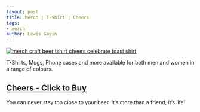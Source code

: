 ```yaml
---
layout: post
title: Merch | T-Shirt | Cheers
tags:
- merch 
author: Lewis Gavin
---
```


[![merch craft beer tshirt cheers celebrate toast shirt](https://ih1.redbubble.net/image.725582215.4711/ra,classic_tee,x2000,heather_grey,front-c,200,112,1000,1000-bg,f8f8f8.jpg)](https://www.redbubble.com/people/lewisdgavin/works/36354711-cheers?asc=u&p=classic-tee#&gid=1&pid=1)

T-Shirts, Mugs, Phone cases and more available for both men and women in a range of colours.

## [Cheers - Click to Buy](https://www.redbubble.com/people/lewisdgavin/works/36354711-cheers?asc=u&p=classic-tee#&gid=1&pid=1)

You can never stay too close to your beer. It’s more than a friend, it’s life!